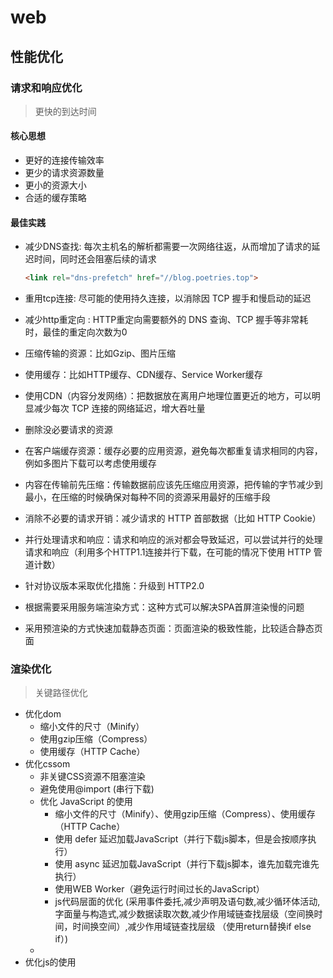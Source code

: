 # web

## 性能优化

### 请求和响应优化

> 更快的到达时间

#### 核心思想

- 更好的连接传输效率
- 更少的请求资源数量
- 更小的资源大小
- 合适的缓存策略
  
#### 最佳实践

- 减少DNS查找: 每次主机名的解析都需要一次网络往返，从而增加了请求的延迟时间，同时还会阻塞后续的请求
  
  ```html
  <link rel="dns-prefetch" href="//blog.poetries.top">  
  ```

- 重用tcp连接: 尽可能的使用持久连接，以消除因 TCP 握手和慢启动的延迟
- 减少http重定向 : HTTP重定向需要额外的 DNS 查询、TCP 握手等非常耗时，最佳的重定向次数为0
- 压缩传输的资源：比如Gzip、图片压缩
- 使用缓存：比如HTTP缓存、CDN缓存、Service Worker缓存
- 使用CDN（内容分发网络）：把数据放在离用户地理位置更近的地方，可以明显减少每次 TCP 连接的网络延迟，增大吞吐量
- 删除没必要请求的资源
- 在客户端缓存资源：缓存必要的应用资源，避免每次都重复请求相同的内容，例如多图片下载可以考虑使用缓存
- 内容在传输前先压缩：传输数据前应该先压缩应用资源，把传输的字节减少到最小，在压缩的时候确保对每种不同的资源采用最好的压缩手段
- 消除不必要的请求开销：减少请求的 HTTP 首部数据（比如 HTTP Cookie）
- 并行处理请求和响应：请求和响应的派对都会导致延迟，可以尝试并行的处理请求和响应（利用多个HTTP1.1连接并行下载，在可能的情况下使用 HTTP 管道计数）
- 针对协议版本采取优化措施：升级到 HTTP2.0
- 根据需要采用服务端渲染方式：这种方式可以解决SPA首屏渲染慢的问题
- 采用预渲染的方式快速加载静态页面：页面渲染的极致性能，比较适合静态页面
  
### 渲染优化

> 关键路径优化

- 优化dom
  - 缩小文件的尺寸（Minify）
  - 使用gzip压缩（Compress）
  - 使用缓存（HTTP Cache）
- 优化cssom
  - 非关键CSS资源不阻塞渲染
  - 避免使用@import (串行下载)
  - 优化 JavaScript 的使用
    - 缩小文件的尺寸（Minify）、使用gzip压缩（Compress）、使用缓存（HTTP Cache）
    - 使用 defer 延迟加载JavaScript（并行下载js脚本，但是会按顺序执行）
    - 使用 async 延迟加载JavaScript（并行下载js脚本，谁先加载完谁先执行）
    - 使用WEB Worker（避免运行时间过长的JavaScript）
    - js代码层面的优化 (采用事件委托,减少声明及语句数,减少循环体活动,字面量与构造式,减少数据读取次数,减少作用域链查找层级（空间换时间，时间换空间）,减少作用域链查找层级 （使用return替换if else if）)
  - 
- 优化js的使用
